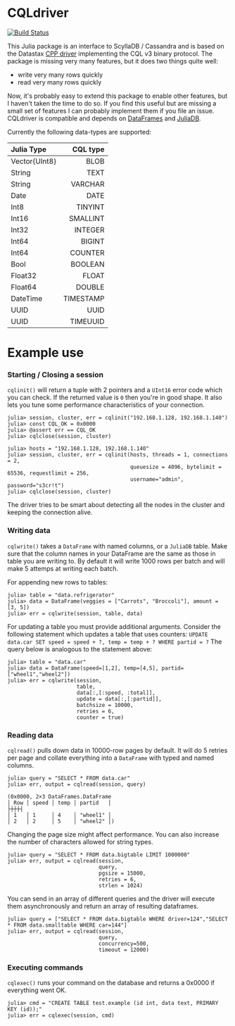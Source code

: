 # CQLdriver

[![Build Status](https://travis-ci.com/r3tex/CQLdriver.jl.svg?branch=master)](https://travis-ci.com/r3tex/CQLdriver.jl)

This Julia package is an interface to ScyllaDB / Cassandra and is based on the Datastax [CPP driver](http://datastax.github.io/cpp-driver/) implementing the CQL v3 binary protocol. The package is missing very many features, but it does two things quite well:

 - write very many rows quickly
 - read very many rows quickly

Now, it's probably easy to extend this package to enable other features, but I haven't taken the time to do so. If you find this useful but are missing a small set of features I can probably implement them if you file an issue. CQLdriver is compatible and depends on [DataFrames](https://github.com/JuliaData/DataFrames.jl) and [JuliaDB](https://github.com/JuliaComputing/JuliaDB.jl).

Currently the following data-types are supported:

|Julia Type|CQL type|
| :--- | ---: |
|Vector{UInt8} | BLOB|
|String | TEXT|
|String | VARCHAR|
|Date | DATE|
|Int8 | TINYINT |
|Int16 | SMALLINT |
|Int32 | INTEGER|
|Int64 | BIGINT|
|Int64 | COUNTER|
|Bool | BOOLEAN|
|Float32 | FLOAT|
|Float64 | DOUBLE|
|DateTime | TIMESTAMP|
|UUID | UUID|
|UUID | TIMEUUID|

# Example use

### Starting / Closing a session
`cqlinit()` will return a tuple with 2 pointers and a `UInt16` error code which you can check. 
If the returned value is `0` then you're in good shape.
It also lets you tune some performance characteristics of your connection.
```
julia> session, cluster, err = cqlinit("192.168.1.128, 192.168.1.140")
julia> const CQL_OK = 0x0000
julia> @assert err == CQL_OK
julia> cqlclose(session, cluster)

julia> hosts = "192.168.1.128, 192.168.1.140"
julia> session, cluster, err = cqlinit(hosts, threads = 1, connections = 2, 
                                       queuesize = 4096, bytelimit = 65536, requestlimit = 256,
                                       username="admin", password="s3cr!t")
julia> cqlclose(session, cluster)
```
The driver tries to be smart about detecting all the nodes in the cluster and keeping the connection alive.

### Writing data
`cqlwrite()` takes a `DataFrame` with named columns, or a `JuliaDB` table.
Make sure that the column names in your DataFrame are the same as those in table you are writing to.
By default it will write 1000 rows per batch and will make 5 attemps at writing each batch.

For appending new rows to tables:
```
julia> table = "data.refrigerator"
julia> data = DataFrame(veggies = ["Carrots", "Broccoli"], amount = [3, 5])
julia> err = cqlwrite(session, table, data)
```
For updating a table you must provide additional arguments. 
Consider the following statement which updates a table that uses counters:
`UPDATE data.car SET speed = speed + ?, temp = temp + ? WHERE partid = ?`
The query below is analogous to the statement above:
```
julia> table = "data.car"
julia> data = DataFrame(speed=[1,2], temp=[4,5], partid=["wheel1","wheel2"])
julia> err = cqlwrite(session, 
                      table, 
                      data[:,[:speed, :total]],
                      update = data[:,[:partid]],
                      batchsize = 10000,
                      retries = 6,
                      counter = true)
```

### Reading data
`cqlread()` pulls down data in 10000-row pages by default.
It will do 5 retries per page and collate everything into a `DataFrame` with typed and named columns.
```
julia> query = "SELECT * FROM data.car"
julia> err, output = cqlread(session, query)

(0x0000, 2×3 DataFrames.DataFrame
│ Row │ speed │ temp │ partid   │
├┼┼┼┤
│ 1   │ 1     │ 4    │ "wheel1" │
│ 2   │ 2     │ 5    │ "wheel2" │)
```
Changing the page size might affect performance.
You can also increase the number of characters allowed for string types.
```
julia> query = "SELECT * FROM data.bigtable LIMIT 1000000"
julia> err, output = cqlread(session, 
                             query, 
                             pgsize = 15000, 
                             retries = 6, 
                             strlen = 1024)
```
You can send in an array of different queries and the driver will execute them asynchronously and return an array of resulting dataframes.
```
julia> query = ["SELECT * FROM data.bigtable WHERE driver=124","SELECT * FROM data.smalltable WHERE car=144"]
julia> err, output = cqlread(session, 
                             query, 
                             concurrency=500, 
                             timeout = 12000)

```


### Executing commands
`cqlexec()` runs your command on the database and returns a 0x0000 if everything went OK.
```
julia> cmd = "CREATE TABLE test.example (id int, data text, PRIMARY KEY (id));"
julia> err = cqlexec(session, cmd)
```
